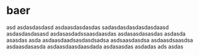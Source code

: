 # baer


asd
asdasdasdasd
asdaasdasdasdas
sadasdasdasdasdasdaasd
asdasdasdasasd
asdasasdadssaasdaasdas
asdasasdasasdas
asdasda
asasdas
asda
asdaasdaadsasdasdsadsa
asdsaasdasdsa
asdaasdsaasdsa
asdaasdasasda
asdaasdaasdaasdada
asdasasdas
asdadas
ads
asdas
